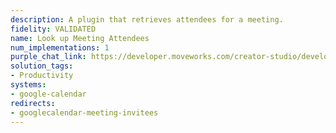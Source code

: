 ```yaml
---
description: A plugin that retrieves attendees for a meeting.
fidelity: VALIDATED
name: Look up Meeting Attendees
num_implementations: 1
purple_chat_link: https://developer.moveworks.com/creator-studio/developer-tools/purple-chat-builder/?workspace=%7B%22title%22%3A%22My+Workspace%22%2C%22botSettings%22%3A%7B%7D%2C%22mocks%22%3A%5B%7B%22id%22%3A6991%2C%22title%22%3A%22Mock+1%22%2C%22transcript%22%3A%7B%22settings%22%3A%7B%22colorStyle%22%3A%22LIGHT%22%2C%22startTime%22%3A%2211%3A43+AM%22%2C%22defaultPerson%22%3A%22GWEN%22%2C%22editable%22%3Atrue%7D%2C%22messages%22%3A%5B%7B%22from%22%3A%22USER%22%2C%22text%22%3A%22Can+you+get+me+a+list+of+the+group+who+will+be+attending+the+executive+briefing+meeting+for+IntelliTech+on+Wednesday+this+week%3F%22%7D%2C%7B%22from%22%3A%22ANNOTATION%22%2C%22text%22%3A%22%3Cp%3E%E2%9C%85+Working+on+%3Cb%3EAttendees+for+IntelliTech+Executive+Meeting+%3C%2Fb%3E%3Cbr%3E%E2%8F%B3+Calling+Plugin+%3Cb%3ELookup+Executive+Briefing+Invitees+%3C%2Fb%3E%3C%2Fp%3E%22%7D%2C%7B%22from%22%3A%22BOT%22%2C%22text%22%3A%22I+found+the+list+of+attendees+for+the+IntelliTech+executive+briefing+meeting+on+Wednesday.+The+attendees+are%3A%5Cn%5Cn-+%3Cb%3EAlex+Johnson%3C%2Fb%3E%5Cn-+%3Cb%3EJamie+Lee%3C%2Fb%3E%5Cn-+%3Cb%3ESamantha+Cortez%3C%2Fb%3E%5Cn-+%3Cb%3ERaj+Patel%3C%2Fb%3E%5Cn-+%3Cb%3EElena+Gomez%3C%2Fb%3E%5Cn%5CnIs+there+anything+else+you%27d+need+help+with%3F%22%7D%5D%7D%7D%5D%7D
solution_tags:
- Productivity
systems:
- google-calendar
redirects:
- googlecalendar-meeting-invitees
---
```

